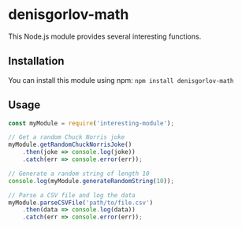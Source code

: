 # denisgorlov-math

This Node.js module provides several interesting functions.

## Installation

You can install this module using npm: `npm install denisgorlov-math`

## Usage

```javascript
const myModule = require('interesting-module');

// Get a random Chuck Norris joke
myModule.getRandomChuckNorrisJoke()
    .then(joke => console.log(joke))
    .catch(err => console.error(err));

// Generate a random string of length 10
console.log(myModule.generateRandomString(10)); 

// Parse a CSV file and log the data
myModule.parseCSVFile('path/to/file.csv')
    .then(data => console.log(data))
    .catch(err => console.error(err));
```




